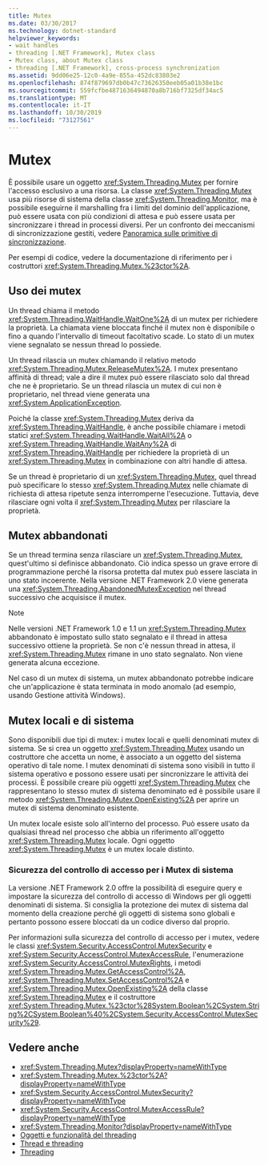 ```yaml
---
title: Mutex
ms.date: 03/30/2017
ms.technology: dotnet-standard
helpviewer_keywords:
- wait handles
- threading [.NET Framework], Mutex class
- Mutex class, about Mutex class
- threading [.NET Framework], cross-process synchronization
ms.assetid: 9dd06e25-12c0-4a9e-855a-452dc83803e2
ms.openlocfilehash: 874f879697db0b47c73626350eeb05a01b38e1bc
ms.sourcegitcommit: 559fcfbe4871636494870a8b716bf7325df34ac5
ms.translationtype: MT
ms.contentlocale: it-IT
ms.lasthandoff: 10/30/2019
ms.locfileid: "73127561"
---
```

# <a name="mutexes"></a>Mutex
È possibile usare un oggetto <xref:System.Threading.Mutex> per fornire l'accesso esclusivo a una risorsa. La classe <xref:System.Threading.Mutex> usa più risorse di sistema della classe <xref:System.Threading.Monitor>, ma è possibile eseguirne il marshalling fra i limiti del dominio dell'applicazione, può essere usata con più condizioni di attesa e può essere usata per sincronizzare i thread in processi diversi. Per un confronto dei meccanismi di sincronizzazione gestiti, vedere [Panoramica sulle primitive di sincronizzazione](../../../docs/standard/threading/overview-of-synchronization-primitives.md).  
  
 Per esempi di codice, vedere la documentazione di riferimento per i costruttori <xref:System.Threading.Mutex.%23ctor%2A>.  
  
## <a name="using-mutexes"></a>Uso dei mutex  
 Un thread chiama il metodo <xref:System.Threading.WaitHandle.WaitOne%2A> di un mutex per richiedere la proprietà. La chiamata viene bloccata finché il mutex non è disponibile o fino a quando l'intervallo di timeout facoltativo scade. Lo stato di un mutex viene segnalato se nessun thread lo possiede.  
  
 Un thread rilascia un mutex chiamando il relativo metodo <xref:System.Threading.Mutex.ReleaseMutex%2A>. I mutex presentano affinità di thread; vale a dire il mutex può essere rilasciato solo dal thread che ne è proprietario. Se un thread rilascia un mutex di cui non è proprietario, nel thread viene generata una <xref:System.ApplicationException>.  
  
 Poiché la classe <xref:System.Threading.Mutex> deriva da <xref:System.Threading.WaitHandle>, è anche possibile chiamare i metodi statici <xref:System.Threading.WaitHandle.WaitAll%2A> o <xref:System.Threading.WaitHandle.WaitAny%2A> di <xref:System.Threading.WaitHandle> per richiedere la proprietà di un <xref:System.Threading.Mutex> in combinazione con altri handle di attesa.  
  
 Se un thread è proprietario di un <xref:System.Threading.Mutex>, quel thread può specificare lo stesso <xref:System.Threading.Mutex> nelle chiamate di richiesta di attesa ripetute senza interromperne l'esecuzione. Tuttavia, deve rilasciare ogni volta il <xref:System.Threading.Mutex> per rilasciare la proprietà.  
  
## <a name="abandoned-mutexes"></a>Mutex abbandonati  
 Se un thread termina senza rilasciare un <xref:System.Threading.Mutex>, quest'ultimo si definisce abbandonato. Ciò indica spesso un grave errore di programmazione perché la risorsa protetta dal mutex può essere lasciata in uno stato incoerente. Nella versione .NET Framework 2.0 viene generata una <xref:System.Threading.AbandonedMutexException> nel thread successivo che acquisisce il mutex.  
  
> [!NOTE]
> Nelle versioni .NET Framework 1.0 e 1.1 un <xref:System.Threading.Mutex> abbandonato è impostato sullo stato segnalato e il thread in attesa successivo ottiene la proprietà. Se non c'è nessun thread in attesa, il <xref:System.Threading.Mutex> rimane in uno stato segnalato. Non viene generata alcuna eccezione.  
  
 Nel caso di un mutex di sistema, un mutex abbandonato potrebbe indicare che un'applicazione è stata terminata in modo anomalo (ad esempio, usando Gestione attività Windows).  
  
## <a name="local-and-system-mutexes"></a>Mutex locali e di sistema  
 Sono disponibili due tipi di mutex: i mutex locali e quelli denominati mutex di sistema. Se si crea un oggetto <xref:System.Threading.Mutex> usando un costruttore che accetta un nome, è associato a un oggetto del sistema operativo di tale nome. I mutex denominati di sistema sono visibili in tutto il sistema operativo e possono essere usati per sincronizzare le attività dei processi. È possibile creare più oggetti <xref:System.Threading.Mutex> che rappresentano lo stesso mutex di sistema denominato ed è possibile usare il metodo <xref:System.Threading.Mutex.OpenExisting%2A> per aprire un mutex di sistema denominato esistente.  
  
 Un mutex locale esiste solo all'interno del processo. Può essere usato da qualsiasi thread nel processo che abbia un riferimento all'oggetto <xref:System.Threading.Mutex> locale. Ogni oggetto <xref:System.Threading.Mutex> è un mutex locale distinto.  
  
### <a name="access-control-security-for-system-mutexes"></a>Sicurezza del controllo di accesso per i Mutex di sistema  
 La versione .NET Framework 2.0 offre la possibilità di eseguire query e impostare la sicurezza del controllo di accesso di Windows per gli oggetti denominati di sistema. Si consiglia la protezione dei mutex di sistema dal momento della creazione perché gli oggetti di sistema sono globali e pertanto possono essere bloccati da un codice diverso dal proprio.  
  
 Per informazioni sulla sicurezza del controllo di accesso per i mutex, vedere le classi <xref:System.Security.AccessControl.MutexSecurity> e <xref:System.Security.AccessControl.MutexAccessRule>, l'enumerazione <xref:System.Security.AccessControl.MutexRights>, i metodi <xref:System.Threading.Mutex.GetAccessControl%2A>, <xref:System.Threading.Mutex.SetAccessControl%2A> e <xref:System.Threading.Mutex.OpenExisting%2A> della classe <xref:System.Threading.Mutex> e il costruttore <xref:System.Threading.Mutex.%23ctor%28System.Boolean%2CSystem.String%2CSystem.Boolean%40%2CSystem.Security.AccessControl.MutexSecurity%29>.  
  
## <a name="see-also"></a>Vedere anche

- <xref:System.Threading.Mutex?displayProperty=nameWithType>
- <xref:System.Threading.Mutex.%23ctor%2A?displayProperty=nameWithType>
- <xref:System.Security.AccessControl.MutexSecurity?displayProperty=nameWithType>
- <xref:System.Security.AccessControl.MutexAccessRule?displayProperty=nameWithType>
- <xref:System.Threading.Monitor?displayProperty=nameWithType>
- [Oggetti e funzionalità del threading](threading-objects-and-features.md)
- [Thread e threading](threads-and-threading.md)
- [Threading](index.md)
